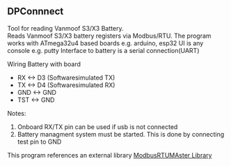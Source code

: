 ## DPConnnect
Tool for reading Vanmoof S3/X3 Battery.  
Reads Vanmoof S3/X3 battery registers via Modbus/RTU. 
The program works with ATmega32u4 based boards e.g. arduino, esp32 
UI is any console e.g. putty
Interface to battery is a serial connection(UART)

Wiring Battery with board
- RX       <->  D3 (Softwaresimulated TX)
- TX       <->  D4 (Softwaresimulated RX)
- GND      <->  GND 
- TST      <->  GND  
    
Notes:
1. Onboard RX/TX pin can be used if usb is not connected 
2. Battery managment system must be started. This is done by connecting test pin to GND

This program references an external library [ModbusRTUMAster Library](https://github.com/CMB27/ModbusRTUMaster) 
